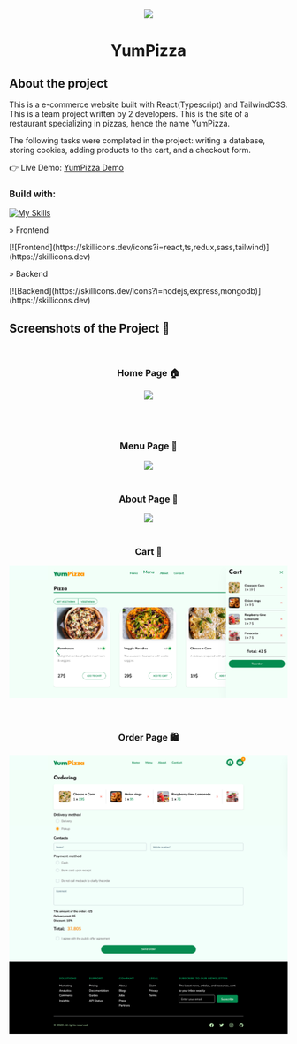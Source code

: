 <div align='center'>
<img width="200px" src='https://cdn-icons-png.flaticon.com/512/1161/1161623.png'/>
<br>
<h1 align='center'>YumPizza</h1>
</div>

<h2>About the project</h2>

<p>This is a e-commerce website built with React(Typescript) and TailwindCSS. This is a team project written by 2 developers. This is the site of a restaurant specializing in pizzas, hence the name YumPizza.</p>
<p>The following tasks were completed in the project: writing a database, storing cookies, adding products to the cart, and a checkout form.</p>

👉 Live Demo: <a href='https://store-template-dusky.vercel.app/'>YumPizza Demo</a>

<h3>Build with:</h3>

[![My Skills](https://skillicons.dev/icons?i=js,html,css,wasm)](https://skillicons.dev)

<p>» Frontend</p>
[![Frontend](https://skillicons.dev/icons?i=react,ts,redux,sass,tailwind)](https://skillicons.dev)

<p>» Backend</p>
[![Backend](https://skillicons.dev/icons?i=nodejs,express,mongodb)](https://skillicons.dev)

<h2>Screenshots of the Project 📸</h2>
<br>
<h3 align='center'>Home Page 🏠</h3>

<div align='center'>
<img src='screenshots/home-page.png'/>
</div>

<br><br>
<h3 align='center'>Menu Page 🍕</h3>

<div align='center'>
<img src='screenshots/menu-page.png'/>

<br>
<br>
<h3 align='center'>About Page 👋</h3>

<div align='center'>
<img src='screenshots/about-page.png'/>

<br>
<br>
<h3 align='center'>Cart 🛒</h3>

<div align='center'>
<img src='screenshots/cart.png'/>
</div>

<br>
<br>
<h3 align='center'>Order Page 🛍️</h3>

<div align='center'>
<img src='screenshots/ordering-page.png'/>





